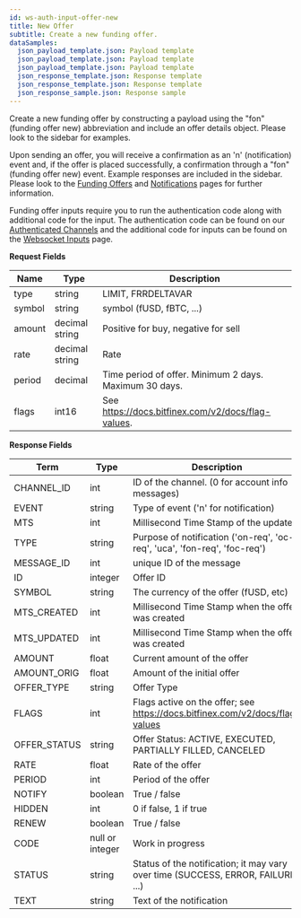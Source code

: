 ```yaml
---
id: ws-auth-input-offer-new
title: New Offer
subtitle: Create a new funding offer.
dataSamples:
  json_payload_template.json: Payload template
  json_payload_template.json: Payload template
  json_payload_template.json: Payload template
  json_response_template.json: Response template
  json_response_template.json: Response template
  json_response_sample.json: Response sample
---
```


Create a new funding offer by constructing a payload using the "fon" (funding offer new) abbreviation and include an offer details object. Please look to the sidebar for examples.

Upon sending an offer, you will receive a confirmation as an 'n' (notification) event and, if the offer is placed successfully, a confirmation through a "fon" (funding offer new) event. Example responses are included in the sidebar. Please look to the [Funding Offers](ref:ws-auth-funding-offers) and [Notifications](ref:ws-auth-notifications) pages for further information.

Funding offer inputs require you to run the authentication code along with additional code for the input. The authentication code can be found  on our [Authenticated Channels](doc:ws-auth) and the additional code for inputs can be found on the [Websocket Inputs](ref:ws-input) page.


**Request Fields**

Name | Type | Description
-- | -- | --
type  |  string  |  LIMIT, FRRDELTAVAR
symbol  |  string  |  symbol (fUSD, fBTC, ...)
amount  |  decimal string  |  Positive for buy, negative for sell
rate  |  decimal string  |  Rate
period  |  decimal  |  Time period of offer. Minimum 2 days. Maximum 30 days.
flags | int16 | See https://docs.bitfinex.com/v2/docs/flag-values.

**Response Fields**

Term | Type | Description
-- | -- | --
CHANNEL_ID | int | ID of the channel. (0 for account info messages)
EVENT | string | Type of event ('n' for notification)
MTS  |  int  |  Millisecond Time Stamp of the update
TYPE  |  string  |  Purpose of notification ('on-req', 'oc-req', 'uca', 'fon-req', 'foc-req')
MESSAGE_ID  |  int  |  unique ID of the message
ID  |  integer  |  Offer ID
SYMBOL  |  string  |  The currency of the offer (fUSD, etc)
MTS_CREATED  |  int  |  Millisecond Time Stamp when the offer was created
MTS_UPDATED  |  int  |  Millisecond Time Stamp when the offer was created
AMOUNT  |  float  |  Current amount of the offer
AMOUNT_ORIG  |  float  |  Amount of the initial offer
OFFER_TYPE  |  string  | Offer Type
FLAGS  |  int |  Flags active on the offer; see https://docs.bitfinex.com/v2/docs/flag-values
OFFER_STATUS  |  string  | Offer Status: ACTIVE, EXECUTED, PARTIALLY FILLED, CANCELED
RATE  |  float  |  Rate of the offer
PERIOD  |  int  |  Period of the offer
NOTIFY  |  boolean |  True / false
HIDDEN  |  int  |  0 if false, 1 if true
RENEW  |  boolean |  True / false
CODE  |  null or integer  | Work in progress
STATUS  |  string  |  Status of the notification; it may vary over time (SUCCESS, ERROR, FAILURE, ...)
TEXT  |  string  |  Text of the notification

